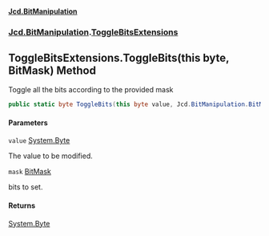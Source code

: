 #### [Jcd.BitManipulation](index.md 'index')
### [Jcd.BitManipulation](Jcd.BitManipulation.md 'Jcd.BitManipulation').[ToggleBitsExtensions](Jcd.BitManipulation.ToggleBitsExtensions.md 'Jcd.BitManipulation.ToggleBitsExtensions')

## ToggleBitsExtensions.ToggleBits(this byte, BitMask) Method

Toggle all the bits according to the provided mask

```csharp
public static byte ToggleBits(this byte value, Jcd.BitManipulation.BitMask mask);
```
#### Parameters

<a name='Jcd.BitManipulation.ToggleBitsExtensions.ToggleBits(thisbyte,Jcd.BitManipulation.BitMask).value'></a>

`value` [System.Byte](https://docs.microsoft.com/en-us/dotnet/api/System.Byte 'System.Byte')

The value to be modified.

<a name='Jcd.BitManipulation.ToggleBitsExtensions.ToggleBits(thisbyte,Jcd.BitManipulation.BitMask).mask'></a>

`mask` [BitMask](Jcd.BitManipulation.BitMask.md 'Jcd.BitManipulation.BitMask')

bits to set.

#### Returns
[System.Byte](https://docs.microsoft.com/en-us/dotnet/api/System.Byte 'System.Byte')